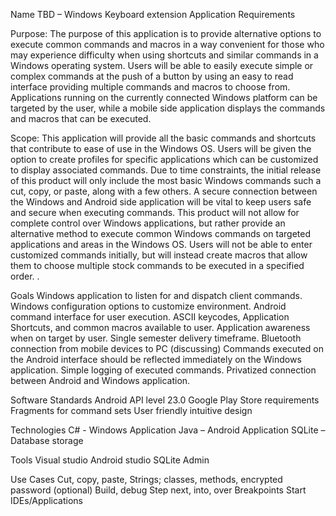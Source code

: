 Name TBD – Windows Keyboard extension Application
Requirements

Purpose:
	The purpose of this application is to provide alternative options to execute common commands and macros in a way convenient for those who may experience difficulty when using shortcuts and similar commands in a Windows operating system. Users will be able to easily execute simple or complex commands at the push of a button by using an easy to read interface providing multiple commands and macros to choose from. Applications running on the currently connected Windows platform can be targeted by the user, while a mobile side application displays the commands and macros that can be executed.


Scope:
	This application will provide all the basic commands and shortcuts that contribute to ease of use in the Windows OS. Users will be given the option to create profiles for specific applications which can be customized to display associated commands. Due to time constraints, the initial release of this product will only include the most basic Windows commands such a cut, copy, or paste, along with a few others. A secure connection between the Windows and Android side application will be vital to keep users safe and secure when executing commands. This product will not allow for complete control over Windows applications, but rather provide an alternative method to execute common Windows commands on targeted applications and areas in the Windows OS. Users will not be able to enter customized commands initially, but will instead create macros that allow them to choose multiple stock commands to be executed in a specified order.
. 

Goals
	Windows application to listen for and dispatch client commands.
	Windows configuration options to customize environment.
	Android command interface for user execution.
	ASCII keycodes, Application Shortcuts, and common macros available to user.
	Application awareness when on target by user.
	Single semester delivery timeframe.
	Bluetooth connection from mobile devices to PC (discussing)
	Commands executed on the Android interface should be reflected immediately on the Windows application.
	Simple logging of executed commands.
	Privatized connection between Android and Windows application.

	
Software Standards
	Android API level 23.0
	Google Play Store requirements
	Fragments for command sets
	User friendly intuitive design

Technologies 
	C# - Windows Application
	Java – Android Application
	SQLite – Database storage

Tools
	Visual studio
	Android studio
	SQLite Admin

Use Cases
	Cut, copy, paste, 
	Strings; classes, methods, encrypted password (optional) 
	Build, debug
	Step next, into, over
	Breakpoints
	Start IDEs/Applications

